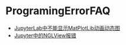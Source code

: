 # ProgramingErrorFAQ


- [JupyterLab中不能显示MatPlotLib动画动态图](https://blog.csdn.net/Chenyan0386/article/details/125254331)
- [Jupyter中的NGLView报错](https://blog.csdn.net/weixin_42357472/article/details/127806619)
